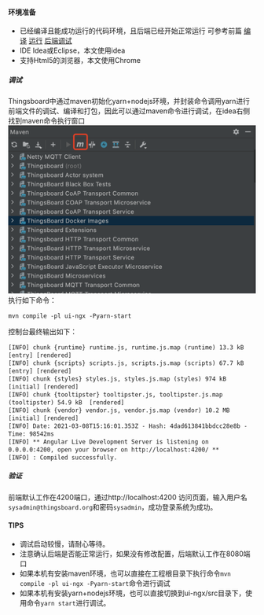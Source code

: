 #### 环境准备

- 已经编译且能成功运行的代码环境，且后端已经开始正常运行 可参考前篇 [编译](编译.md) [运行](运行.md) [后端调试](后端调试.md)
- IDE Idea或Eclipse，本文使用idea
- 支持Html5的浏览器，本文使用Chrome 

##### 调试
Thingsboard中通过maven初始化yarn+nodejs环境，并封装命令调用yarn进行前端文件的调试、编译和打包，因此可以通过maven命令进行调试，在idea右侧找到maven命令执行窗口
![maven命令执行](../image/maven命令执行.png)
执行如下命令：
```
mvn compile -pl ui-ngx -Pyarn-start
```
控制台最终输出如下：
```
[INFO] chunk {runtime} runtime.js, runtime.js.map (runtime) 13.3 kB [entry] [rendered]
[INFO] chunk {scripts} scripts.js, scripts.js.map (scripts) 67.7 kB [entry] [rendered]
[INFO] chunk {styles} styles.js, styles.js.map (styles) 974 kB [initial] [rendered]
[INFO] chunk {tooltipster} tooltipster.js, tooltipster.js.map (tooltipster) 54.9 kB  [rendered]
[INFO] chunk {vendor} vendor.js, vendor.js.map (vendor) 10.2 MB [initial] [rendered]
[INFO] Date: 2021-03-08T15:16:01.353Z - Hash: 4dad613841bbdcc28e8b - Time: 98542ms
[INFO] ** Angular Live Development Server is listening on 0.0.0.0:4200, open your browser on http://localhost:4200/ **
[INFO] : Compiled successfully.
```
##### 验证
前端默认工作在4200端口，通过http://localhost:4200 访问页面，输入用户名`sysadmin@thingsboard.org`和密码`sysadmin`，成功登录系统为成功。

#### TIPS
- 调试启动较慢，请耐心等待。
- 注意确认后端是否能正常运行，如果没有修改配置，后端默认工作在8080端口
- 如果本机有安装maven环境，也可以直接在工程根目录下执行命令`mvn compile -pl ui-ngx -Pyarn-start`命令进行调试
- 如果本机有安装yarn+nodejs环境，也可以直接切换到ui-ngx/src目录下，使用命令`yarn start`进行调试。